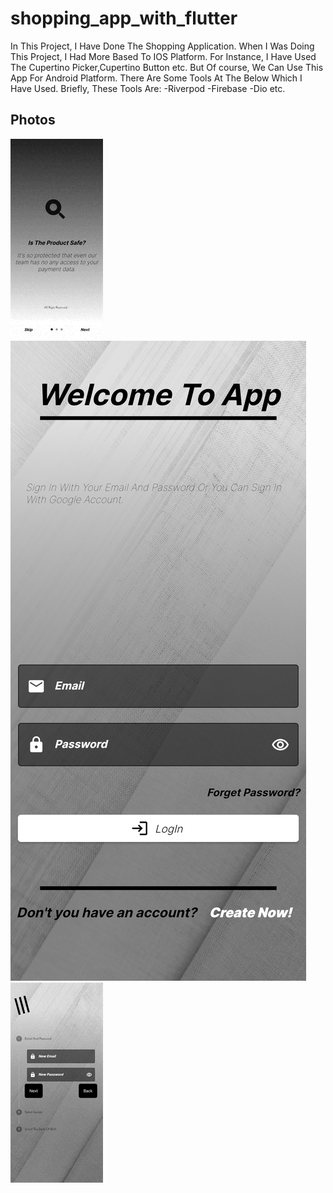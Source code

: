# shopping_app_with_flutter

In This Project, I Have Done The Shopping Application. When I Was Doing This Project, I Had More Based To IOS Platform. For Instance, I Have Used The Cupertino Picker,Cupertino Button etc. But Of course, We Can Use This App For Android Platform. There Are Some Tools At The Below Which I Have Used. Briefly, These Tools Are:
-Riverpod
-Firebase
-Dio etc.
## Photos
![Preview](intro.gif)
![](HomePage.png)
![Preview](signInPage.gif)
